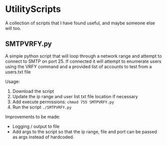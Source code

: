 # UtilityScripts

A collection of scripts that I have found useful, and maybe someone else will too.

## SMTPVRFY.py
A simple python script that will loop through a network range and attempt to connect to SMTP on port 25. If connected it will attempt to enumerate users using the VRFY command and a provided list of accounts to test from a users.txt file

Usage:

1. Download the script
2. Update the ip range and user list txt file location if necessary
3. Add execute permissions: `chmod 755 SMTPVRFY.py`
3. Run the script `./SMTPVRFY.py`

Improvements to be made:
* Logging / output to file
* Add args to the script so that the ip range, file and port can be passed as args instead of hardcoded.
